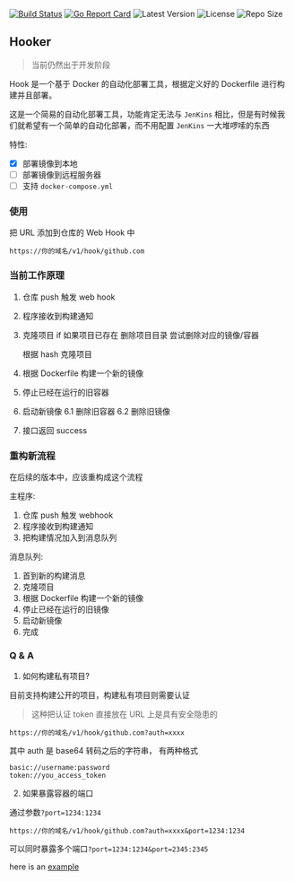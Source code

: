 [![Build Status](https://github.com/axetroy/hooker/workflows/ci/badge.svg)](https://github.com/axetroy/hooker/actions)
[![Go Report Card](https://goreportcard.com/badge/github.com/axetroy/hooker)](https://goreportcard.com/report/github.com/axetroy/hooker)
![Latest Version](https://img.shields.io/github/v/release/axetroy/hooker.svg)
![License](https://img.shields.io/github/license/axetroy/hooker.svg)
![Repo Size](https://img.shields.io/github/repo-size/axetroy/hooker.svg)

## Hooker

> 当前仍然出于开发阶段

Hook 是一个基于 Docker 的自动化部署工具，根据定义好的 Dockerfile 进行构建并且部署。

这是一个简易的自动化部署工具，功能肯定无法与 `JenKins` 相比，但是有时候我们就希望有一个简单的自动化部署，而不用配置 `JenKins` 一大堆啰嗦的东西

特性:

- [x] 部署镜像到本地
- [ ] 部署镜像到远程服务器
- [ ] 支持 `docker-compose.yml`

### 使用

把 URL 添加到仓库的 Web Hook 中

```
https://你的域名/v1/hook/github.com
```

### 当前工作原理

1. 仓库 push 触发 web hook
2. 程序接收到构建通知
3. 克隆项目
    if 如果项目已存在
        删除项目目录
        尝试删除对应的镜像/容器

    根据 hash 克隆项目
4. 根据 Dockerfile 构建一个新的镜像
5. 停止已经在运行的旧容器
6. 启动新镜像
    6.1 删除旧容器
    6.2 删除旧镜像
7. 接口返回 success

### 重构新流程

在后续的版本中，应该重构成这个流程

主程序:
1. 仓库 push 触发 webhook
2. 程序接收到构建通知
3. 把构建情况加入到消息队列

消息队列:
1. 首到新的构建消息
2. 克隆项目
3. 根据 Dockerfile 构建一个新的镜像
4. 停止已经在运行的旧镜像
5. 启动新镜像
6. 完成

### Q & A

1. 如何构建私有项目?

目前支持构建公开的项目，构建私有项目则需要认证

> 这种把认证 token 直接放在 URL 上是具有安全隐患的

```
https://你的域名/v1/hook/github.com?auth=xxxx
```

其中 auth 是 base64 转码之后的字符串， 有两种格式

```
basic://username:password
token://you_access_token
```

2. 如果暴露容器的端口

通过参数`?port=1234:1234`

```
https://你的域名/v1/hook/github.com?auth=xxxx&port=1234:1234
```

可以同时暴露多个端口`?port=1234:1234&port=2345:2345`

here is an [example](https://github.com/axetroy/hook-example)